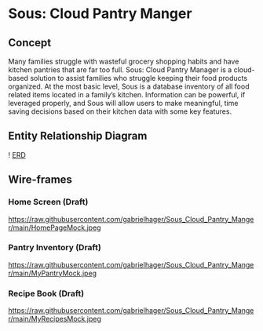 # Sous: Cloud Pantry Manger 

## Concept
Many families struggle with wasteful grocery shopping habits and have kitchen pantries that are far too full. Sous: Cloud Pantry Manager is a cloud-based solution to assist families who struggle keeping their food products organized. At the most basic level, Sous is a database inventory of all food related items located in a family’s kitchen. Information can be powerful, if leveraged properly, and Sous will allow users to make meaningful, time saving decisions based on their kitchen data with some key features.

## Entity Relationship Diagram
! [ERD](https://raw.githubusercontent.com/gabrielhager/Sous_Cloud_Pantry_Manger/main/database/ProjectStep4ERD_GabrielHagerSD9.jpg)

## Wire-frames 
### Home Screen (Draft)
https://raw.githubusercontent.com/gabrielhager/Sous_Cloud_Pantry_Manger/main/HomePageMock.jpeg

### Pantry Inventory (Draft)
https://raw.githubusercontent.com/gabrielhager/Sous_Cloud_Pantry_Manger/main/MyPantryMock.jpeg

### Recipe Book (Draft)
https://raw.githubusercontent.com/gabrielhager/Sous_Cloud_Pantry_Manger/main/MyRecipesMock.jpeg
